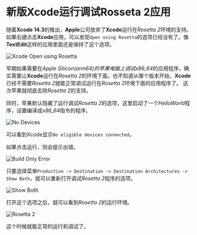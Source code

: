 # 新版Xcode运行调试Rosseta 2应用

随着**Xcode 14.3**的推出，**Apple**公司放弃了**Xcode**运行在*Rosetta 2*环境的支持。
如果右键点击**Xcode**应用，可以发现`Open using Rosetta`的选项已经没有了。像**TextEdit**这样的应用里面还是保持了这个选项。

![Xcode Open using Rosetta](./images/XcodeRosetta2.png)

早期如果需要在*Apple Silicon(arm64)*的苹果电脑上调试*x86_64*的应用程序，确实需要让**Xcode**运行在*Rosetta 2*的环境下面。也不知道从哪个版本开始，**Xcode**已经不需要*Rosetta 2*就能正常调试运行在*Rosetta 2*环境下面的应用程序了。
这次苹果就彻底去除*Rosetta 2*的支持。

同时，苹果默认隐藏了运行调试*Rosetta 2*的选项，这里启动了一个*HelloWorld*程序，设置编译成*x86_64*指令的程序。

![No Devices](./images/XcodeNoDevices.png)

可以看到Xcode显示`No eligible devices connected`。

如果点击运行，则会提示出错。

![Build Only Error](./images/XcodeBuildOnly.png)

只要选择菜单`Production -> Destination -> Destination Architectures -> Show Both`，就可以重新打开调试*Rosetta 2*程序的选项。

![Show Both](./images/XcodeDestinationShowBoth.png)

打开这个选项之后，就可以看到*Rosetta 2*的运行环境。

![Rosetta 2](./images/XcodeRunOnRosetta2.png)

这个时候就能正常的运行和调试了。